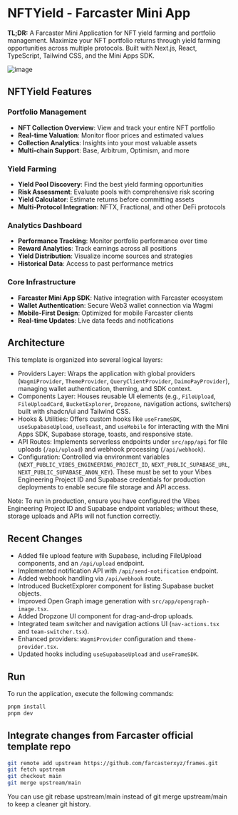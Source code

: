 # NFTYield - Farcaster Mini App

**TL;DR:** A Farcaster Mini Application for NFT yield farming and portfolio management. Maximize your NFT portfolio returns through yield farming opportunities across multiple protocols. Built with Next.js, React, TypeScript, Tailwind CSS, and the Mini Apps SDK.

![image](https://github.com/user-attachments/assets/778893f9-ef65-48bd-a3d0-5e2b3e4b3453)

## NFTYield Features

### Portfolio Management
- **NFT Collection Overview**: View and track your entire NFT portfolio
- **Real-time Valuation**: Monitor floor prices and estimated values
- **Collection Analytics**: Insights into your most valuable assets
- **Multi-chain Support**: Base, Arbitrum, Optimism, and more

### Yield Farming
- **Yield Pool Discovery**: Find the best yield farming opportunities
- **Risk Assessment**: Evaluate pools with comprehensive risk scoring
- **Yield Calculator**: Estimate returns before committing assets
- **Multi-Protocol Integration**: NFTX, Fractional, and other DeFi protocols

### Analytics Dashboard
- **Performance Tracking**: Monitor portfolio performance over time
- **Reward Analytics**: Track earnings across all positions
- **Yield Distribution**: Visualize income sources and strategies
- **Historical Data**: Access to past performance metrics

### Core Infrastructure
- **Farcaster Mini App SDK**: Native integration with Farcaster ecosystem
- **Wallet Authentication**: Secure Web3 wallet connection via Wagmi
- **Mobile-First Design**: Optimized for mobile Farcaster clients
- **Real-time Updates**: Live data feeds and notifications

## Architecture

This template is organized into several logical layers:

- Providers Layer: Wraps the application with global providers (`WagmiProvider`, `ThemeProvider`, `QueryClientProvider`, `DaimoPayProvider`), managing wallet authentication, theming, and SDK context.
- Components Layer: Houses reusable UI elements (e.g., `FileUpload`, `FileUploadCard`, `BucketExplorer`, `Dropzone`, navigation actions, switchers) built with shadcn/ui and Tailwind CSS.
- Hooks & Utilities: Offers custom hooks like `useFrameSDK`, `useSupabaseUpload`, `useToast`, and `useMobile` for interacting with the Mini Apps SDK, Supabase storage, toasts, and responsive state.
- API Routes: Implements serverless endpoints under `src/app/api` for file uploads (`/api/upload`) and webhook processing (`/api/webhook`).
- Configuration: Controlled via environment variables (`NEXT_PUBLIC_VIBES_ENGINEERING_PROJECT_ID`, `NEXT_PUBLIC_SUPABASE_URL`, `NEXT_PUBLIC_SUPABASE_ANON_KEY`). These must be set to your Vibes Engineering Project ID and Supabase credentials for production deployments to enable secure file storage and API access.

Note: To run in production, ensure you have configured the Vibes Engineering Project ID and Supabase endpoint variables; without these, storage uploads and APIs will not function correctly.

## Recent Changes

- Added file upload feature with Supabase, including FileUpload components, and an `/api/upload` endpoint.
- Implemented notification API with `/api/send-notification` endpoint.
- Added webhook handling via `/api/webhook` route.
- Introduced BucketExplorer component for listing Supabase bucket objects.
- Improved Open Graph image generation with `src/app/opengraph-image.tsx`.
- Added Dropzone UI component for drag-and-drop uploads.
- Integrated team switcher and navigation actions UI (`nav-actions.tsx` and `team-switcher.tsx`).
- Enhanced providers: `WagmiProvider` configuration and `theme-provider.tsx`.
- Updated hooks including `useSupabaseUpload` and `useFrameSDK`.

## Run

To run the application, execute the following commands:

```bash
pnpm install
pnpm dev
```

## Integrate changes from Farcaster official template repo

```bash
git remote add upstream https://github.com/farcasterxyz/frames.git
git fetch upstream
git checkout main
git merge upstream/main
```

You can use git rebase upstream/main instead of git merge upstream/main to keep a cleaner git history.
